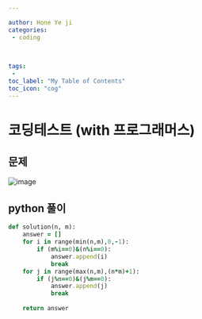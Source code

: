 ```yaml
---

author: Hone Ye ji
categories: 
 - coding
  
 

tags: 
 - 
toc_label: "My Table of Contents"
toc_icon: "cog"
---
```


# 코딩테스트 (with 프로그래머스)

## 문제

![image](https://user-images.githubusercontent.com/45659433/156715673-63efa11e-3da0-446d-9988-045835ca6236.png)

##  python 풀이 


```ruby
def solution(n, m):
    answer = []
    for i in range(min(n,m),0,-1):
        if (m%i==0)&(n%i==0):
            answer.append(i)
            break
    for j in range(max(n,m),(n*m)+1):
        if (j%n==0)&(j%m==0):
            answer.append(j)
            break
        
    return answer
```

<!--stackedit_data:
eyJoaXN0b3J5IjpbLTY3ODg0OTkyXX0=
-->